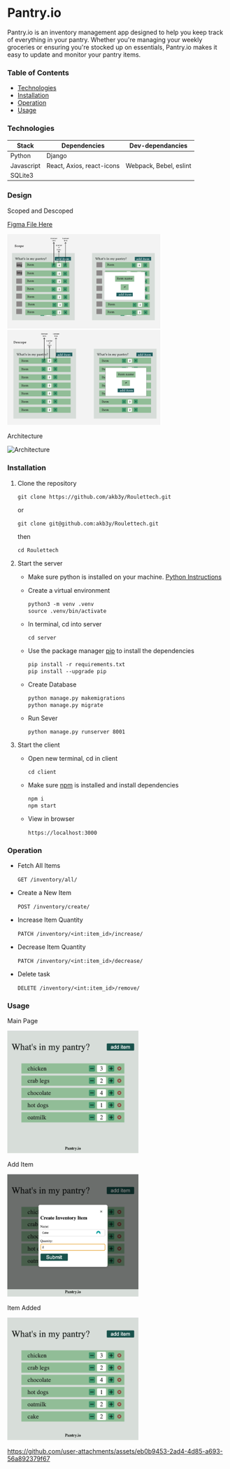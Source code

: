 # Pantry.io

Pantry.io is an inventory management app designed to help you keep track of everything in your pantry. Whether you're managing your weekly groceries or ensuring you're stocked up on essentials, Pantry.io makes it easy to update and monitor your pantry items.

### Table of Contents
  - [Technologies](#Technologies)
  - [Installation](#Installation)
  - [Operation](#Operation)
  - [Usage](#Usage)

### Technologies

| Stack      | Dependencies   | Dev-dependancies |
| ---------- | -------------- | ---------------- |
| Python     | Django       |
| Javascript    | React, Axios, react-icons    | Webpack, Bebel, eslint    | 
| SQLite3   |          |

### Design 

Scoped and Descoped 

[Figma File Here](https://www.figma.com/design/sPlrHteZpRCyTEe3E31etM/Roulettech?node-id=0-1&t=26HJnDnVKhVIdjjt-1)

<img src="assets/images/scope.png" width="350">
<img src="assets/images/descope.png" width="350">

Architecture

![Architecture](https://github.com/user-attachments/assets/4e3a7a79-3106-4e83-b802-e14dca049294)


### Installation

1. Clone the repository
    ```
    git clone https://github.com/akb3y/Roulettech.git
    ```
    or
    ```
    git clone git@github.com:akb3y/Roulettech.git
    ```
    then
    ```
    cd Roulettech
    ```

2. Start the server
    * Make sure python is installed on your machine. [Python Instructions](https://docs.python.org/3/using/index.html) 

    * Create a virtual environment
   
         ```
        python3 -m venv .venv
        source .venv/bin/activate
        ```
    * In terminal, cd into server
        ```
        cd server
        ```

    * Use the package manager [pip](https://pip.pypa.io/en/stable/) to install the dependencies

        ```
        pip install -r requirements.txt
        pip install --upgrade pip
        ```

    * Create Database
        ```
        python manage.py makemigrations
        python manage.py migrate
        ```

    * Run Sever
        ```
        python manage.py runserver 8001
        ```

3. Start the client
    * Open new terminal, cd in client
        ```
        cd client
        ```
    * Make sure [npm](https://docs.npmjs.com/) is installed and install dependencies

        ```
        npm i
        npm start
        ```

    * View in browser 

        `https://localhost:3000`

### Operation
 * Fetch All Items
 
    `GET /inventory/all/`

* Create a New Item

    `POST /inventory/create/`

* Increase Item Quantity

    `PATCH /inventory/<int:item_id>/increase/`

* Decrease Item Quantity

    `PATCH /inventory/<int:item_id>/decrease/`

* Delete task

    `DELETE /inventory/<int:item_id>/remove/`

### Usage

Main Page

<img src="assets/images/start.png" width="300">


Add Item

<img src="assets/images/add_item2.png" width="300">

Item Added

<img src="assets/images/item_added.png" width="300">



https://github.com/user-attachments/assets/eb0b9453-2ad4-4d85-a693-56a892379f67

